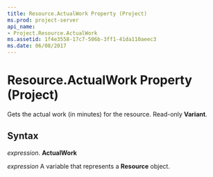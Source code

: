 ```yaml
---
title: Resource.ActualWork Property (Project)
ms.prod: project-server
api_name:
- Project.Resource.ActualWork
ms.assetid: 1f4e3558-17c7-506b-3ff1-41da110aeec3
ms.date: 06/08/2017
---
```



# Resource.ActualWork Property (Project)

Gets the actual work (in minutes) for the resource. Read-only **Variant**.


## Syntax

 _expression_. **ActualWork**

 _expression_ A variable that represents a **Resource** object.


